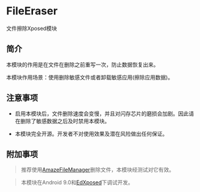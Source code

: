 # FileEraser

文件擦除Xposed模块

## 简介

本模块的作用是在文件在删除之前重写一次，防止数据恢复出来。

本模块作用场景：使用删除敏感文件或者卸载敏感应用(擦除应用数据)。

## 注意事项

* 启用本模块后，文件删除速度会变慢，并且对闪存芯片的磨损会加剧。因此请在删除了敏感数据之后及时禁用本模块。

* 本模块完全开源。开发者不对使用效果及潜在风险做出任何保证。

## 附加事项

> 推荐使用[AmazeFileManager](https://github.com/TeamAmaze/AmazeFileManager)删除文件，本模块经测试对它有效。

> 本模块在Android 9.0和[EdXposed](https://github.com/ElderDrivers/EdXposed)下调试开发。